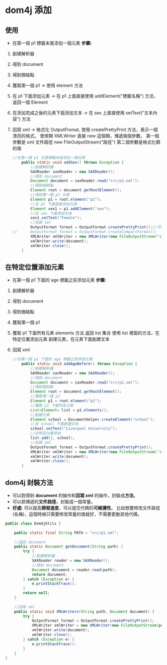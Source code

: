 # dom4j 添加

## 使用
- 在第一個 p1 標籤末尾添加一個元素 
**步驟:**
1. 創建解析器
2. 得到 document
3. 得到根結點
4. 獲取第一個 p1 -> 使用 element 方法
5. 在 p1 下面添加元素 -> 在 p1 上面直接使用 addElement("標籤名稱") 方法，返回一個 Element
6. 在添加完成之後的元素下面添加文本 -> 在 sex 上直接使用 setText("文本內容") 方法
7. 回寫 xml -> 格式化 OutputFromat, 使用 createPrettyPrint 方法，表示一個漂亮的格式。
   使用類 XMLWriter 直接 new 這個類，傳遞兩個參數。 第一個參數是 xml 文件路徑 new FileOutputStream("路徑")
   第二個參數是格式化類的值


    ```java
    //在第一個 p1 元素標籤末尾添加一個元素
    	public static void addSex() throws Exception {
    		//創建解析器
    		SAXReader saxReader = new SAXReader();
    		//得到 document
    		Document document = saxReader.read("src/p1.xml");
    		//得到根結點
    		Element root = document.getRootElement();
    		//得到第一個 p1 元素
    		Element p1 = root.element("p1");
    		//在 p1 下面直接添加元素
    		Element sex1 = p1.addElement("sex");
    		//在 sex 下面添加文本
    		sex1.setText("Female");
    		//回寫 xml
    		OutputFormat format = OutputFormat.createPrettyPrint();//可以有縮進的效果
    //		OutputFormat format = OutputFormat.createCompactFormat();
    		XMLWriter xmlWriter = new XMLWriter(new FileOutputStream("src/p1.xml"), format);
    		xmlWriter.write(document);
    		xmlWriter.close();
    	}
    ```
    
## 在特定位置添加元素
- 在第一個 p1 下面的 age 標籤之前添加元素
**步驟:**
1. 創建解析器
2. 得到 document
3. 得到根結點
4. 獲取第一個 p1
5. 獲取 p1 下面所有元素 
   elements 方法 返回 list 集合
   使用 list 裡面的方法，在特定位置添加元素
   創建元素，在元素下面創建文本
6. 回寫 xml


    ```java
    //在第一個 p1 下面的 age 標籤之前添加元素
    	public static void addAgeBefore() throws Exception {
    		//創建解析器
    		SAXReader saxReader = new SAXReader();
    		//得到 document
    		Document document = saxReader.read("src/p1.xml");
    		//得到根結點
    		Element root = document.getRootElement();
    		//獲取第一個 p1
    		Element p1 = root.element("p1");
    		//獲取 p1 下面所有元素
    		List<Element> list = p1.elements();
    		//創建元素
    		Element school = DocumentHelper.createElement("school");
    		//在 school 下面創建文本
    		school.setText("Liverpool University");
    		//在特定位置添加
    		list.add(1, school);
    		//回寫 xml
    		OutputFormat format = OutputFormat.createPrettyPrint();
    		XMLWriter xmlWriter = new XMLWriter(new FileOutputStream("src/p1.xml"), format);
    		xmlWriter.write(document);
    		xmlWriter.close();
    	}
    ```
    
## dom4j 封裝方法
- 可以對得到 **document** 的操作和**回寫 xml** 的操作，封裝成**方法**。
- 可以把傳遞的**文件路徑**，封裝成一個常量。
- **好處:** 可以提高**開發速度**，可以提交代碼的**可維護性**。
  比如想要修改文件路徑(名稱)，這個時候只需要修改常量的值就好，不需要更動其他代碼。

```java
public class Dom4jUtils {
	
	public static final String PATH = "src/p1.xml";
	
	//返回 document
	public static Document getDocument(String path) {
		try {
			//創建解析器
			SAXReader reader = new SAXReader();
			//得到 document
			Document document = reader.read(path);
			return document;
		} catch (Exception e) {
			e.printStackTrace();
		}
		return null;
	}
	
	//回寫 xml
	public static void XMLWriters(String path, Document document) {
		try {
			OutputFormat format = OutputFormat.createPrettyPrint();
			XMLWriter xmlWriter = new XMLWriter(new FileOutputStream(path), format);
			xmlWriter.write(document);
			xmlWriter.close();
		} catch (Exception e) {
			e.printStackTrace();
		}
	}
}

```
